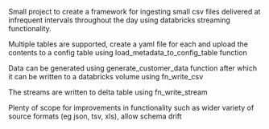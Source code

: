 Small project to create a framework for ingesting small csv files delivered at infrequent intervals throughout the day using databricks streaming functionality.

Multiple tables are supported, create a yaml file for each and upload the contents to a config table using load_metadata_to_config_table function

Data can be generated using generate_customer_data function after which it can be written to a databricks volume using fn_write_csv

The streams are written to delta table using fn_write_stream

Plenty of scope for improvements in functionality such as wider variety of source formats (eg json, tsv, xls), allow schema drift
